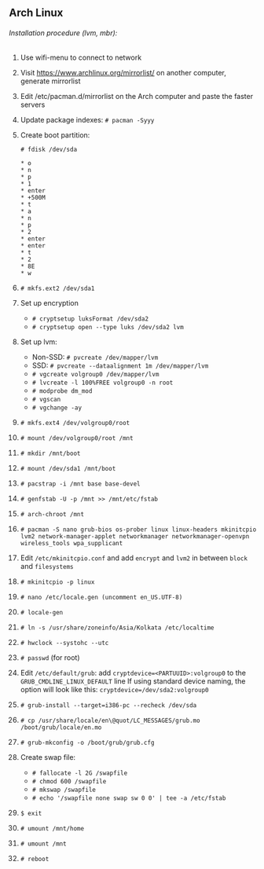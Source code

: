 ## Arch Linux

###### Installation procedure (lvm, mbr):
  1. Use wifi-menu to connect to network
  2. Visit https://www.archlinux.org/mirrorlist/ on another computer, generate mirrorlist
  3. Edit /etc/pacman.d/mirrorlist on the Arch computer and paste the faster servers
  4. Update package indexes: `# pacman -Syyy`
  5. Create boot partition:

      `# fdisk /dev/sda`

         * o
         * n
         * p
         * 1
         * enter
         * +500M
         * t
         * a
         * n
         * p
         * 2
         * enter
         * enter
         * t
         * 2
         * 8E
         * w 

  6. `# mkfs.ext2 /dev/sda1`
  7.  Set up encryption
        * `# cryptsetup luksFormat /dev/sda2`
        * `# cryptsetup open --type luks /dev/sda2 lvm` 
        
  8.  Set up lvm:
        * Non-SSD: `# pvcreate /dev/mapper/lvm`
        * SSD: `# pvcreate --dataalignment 1m /dev/mapper/lvm`
        * `# vgcreate volgroup0 /dev/mapper/lvm`
        * `# lvcreate -l 100%FREE volgroup0 -n root`
        * `# modprobe dm_mod`
        * `# vgscan`
        * `# vgchange -ay`

  9. `# mkfs.ext4 /dev/volgroup0/root`
  10. `# mount /dev/volgroup0/root /mnt`
  11. `# mkdir /mnt/boot`
  12. `# mount /dev/sda1 /mnt/boot`
  13. `# pacstrap -i /mnt base base-devel`
  14. `# genfstab -U -p /mnt >> /mnt/etc/fstab`
  15. `# arch-chroot /mnt`
  16. `# pacman -S nano grub-bios os-prober linux linux-headers mkinitcpio lvm2 network-manager-applet networkmanager networkmanager-openvpn wireless_tools wpa_supplicant`
  17. Edit `/etc/mkinitcpio.conf` and add `encrypt` and `lvm2` in between `block` and `filesystems`
  18. `# mkinitcpio -p linux`
  19. `# nano /etc/locale.gen (uncomment en_US.UTF-8)`
  20. `# locale-gen`
  21. `# ln -s /usr/share/zoneinfo/Asia/Kolkata /etc/localtime`
  22. `# hwclock --systohc --utc`
  23. `# passwd` (for root)
  24. Edit `/etc/default/grub`:
        add `cryptdevice=<PARTUUID>:volgroup0` to the `GRUB_CMDLINE_LINUX_DEFAULT` line
            If using standard device naming, the option will look like this: `cryptdevice=/dev/sda2:volgroup0`
  25. `# grub-install --target=i386-pc --recheck /dev/sda`
  26. `# cp /usr/share/locale/en\@quot/LC_MESSAGES/grub.mo /boot/grub/locale/en.mo`
  27. `# grub-mkconfig -o /boot/grub/grub.cfg`
  28. Create swap file:
        * `# fallocate -l 2G /swapfile`
        * `# chmod 600 /swapfile`
        * `# mkswap /swapfile`
        * `# echo '/swapfile none swap sw 0 0' | tee -a /etc/fstab`

  29. `$ exit`
  30. `# umount /mnt/home`
  31. `# umount /mnt`
  32. `# reboot`
